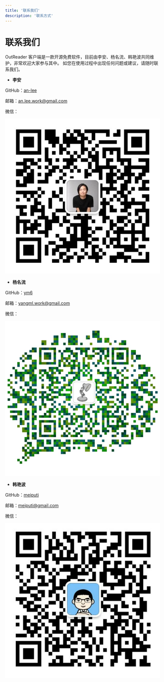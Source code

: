 ```yaml
---
title: '联系我们'
description: '联系方式'
---
```


# 联系我们

OutReader 客户端是一款开源免费软件，目前由李安、杨名流、韩艳波共同维护，非常欢迎大家参与其中。
如您在使用过程中出现任何问题或建议，请随时联系我们。

- **李安**

GitHub：[an-lee](https://github.com/an-lee)

邮箱：[an.lee.work@gmail.com]()

微信：

<img src='./contact/an-lee.jpeg' width="500">

- **杨名流**

GitHub：[ym6](https://github.com/ym6)

邮箱：[yangml.work@gmail.com]()

微信：

<img src='./contact/ym6.jpeg' width="500">

- **韩艳波**

GitHub：[meiputi](https://github.com/meiputi)

邮箱：[meiputi@gmail.com]()

微信：

<img src='./contact/hyb.jpeg' width="500">
